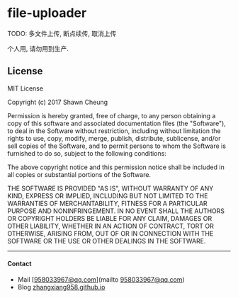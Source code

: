 # file-uploader

TODO: 多文件上传, 断点续传, 取消上传

个人用, 请勿用到生产.

## License

MIT License

Copyright (c) 2017 Shawn Cheung

Permission is hereby granted, free of charge, to any person obtaining a copy
of this software and associated documentation files (the "Software"), to deal
in the Software without restriction, including without limitation the rights
to use, copy, modify, merge, publish, distribute, sublicense, and/or sell
copies of the Software, and to permit persons to whom the Software is
furnished to do so, subject to the following conditions:

The above copyright notice and this permission notice shall be included in all
copies or substantial portions of the Software.

THE SOFTWARE IS PROVIDED "AS IS", WITHOUT WARRANTY OF ANY KIND, EXPRESS OR
IMPLIED, INCLUDING BUT NOT LIMITED TO THE WARRANTIES OF MERCHANTABILITY,
FITNESS FOR A PARTICULAR PURPOSE AND NONINFRINGEMENT. IN NO EVENT SHALL THE
AUTHORS OR COPYRIGHT HOLDERS BE LIABLE FOR ANY CLAIM, DAMAGES OR OTHER
LIABILITY, WHETHER IN AN ACTION OF CONTRACT, TORT OR OTHERWISE, ARISING FROM,
OUT OF OR IN CONNECTION WITH THE SOFTWARE OR THE USE OR OTHER DEALINGS IN THE
SOFTWARE.

---

#### Contact
- Mail [958033967@qq.com](mailto 958033967@qq.com)
- Blog [zhangxiang958.github.io](http://zhangxiang958.github.io "shawn")
